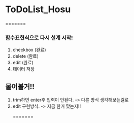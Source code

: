 # ToDoList_Hosu
=======
### 함수표현식으로 다시 설계 시작!
1. checkbox (완료)
2. delete (완료)
3. edit (완료)
4. 데이터 저장

## 물어볼거!!
1. trim하면 enter후 입력이 안된다. -> 다른 방식 생각해보는걸로
2. edit 구현방식. -> 지금 한거 맞는지!! <p>
=======
